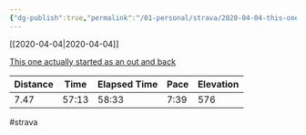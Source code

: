 ```yaml
---
{"dg-publish":true,"permalink":"/01-personal/strava/2020-04-04-this-one-actually-started-as-an-out-and-back/"}
---
```



[[2020-04-04\|2020-04-04]]

[This one actually started as an out and back](https://www.strava.com/activities/3255441565)

| Distance | Time  | Elapsed Time | Pace | Elevation |
| -------- | ----- | ------------ | ---- | --------- |
| 7.47     | 57:13 | 58:33        | 7:39 | 576       |




#strava
